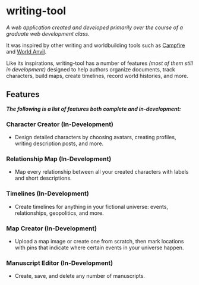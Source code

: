 # writing-tool

*A web application created and developed primarily over the course of a graduate web development class.*

It was inspired by other writing and worldbuilding tools such as [Campfire](https://www.campfirewriting.com/write) and [World Anvil](https://www.worldanvil.com/author). 

Like its inspirations, writing-tool has a number of features *(most of them still in development)* designed to help authors organize documents, track characters, build maps, create timelines, record world histories, and more. 

## Features
***The following is a list of features both complete and in-development:***

### Character Creator (In-Development)
- Design detailed characters by choosing avatars, creating profiles, writing description posts, and more. 

### Relationship Map (In-Development)
- Map every relationship between all your created characters with labels and short descriptions.

### Timelines (In-Development)
- Create timelines for anything in your fictional universe: events, relationships, geopolitics, and more.

### Map Creator (In-Development)
- Upload a map image or create one from scratch, then mark locations with pins that indicate where certain events in your universe happen.

### Manuscript Editor (In-Development)
- Create, save, and delete any number of manuscripts.